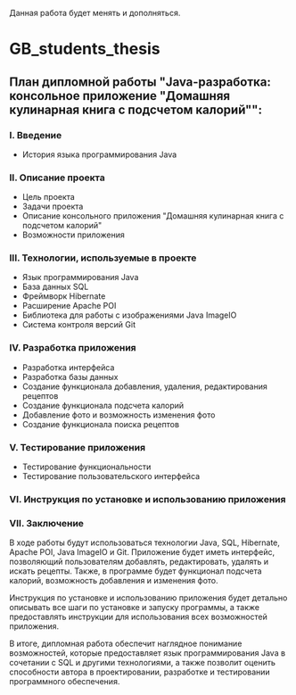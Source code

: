 Данная работа будет менять и дополняться.


# GB_students_thesis


## План дипломной работы "Java-разработка: консольное приложение "Домашняя кулинарная книга с подсчетом калорий"":

### I. Введение
- История языка программирования Java

### II. Описание проекта
- Цель проекта
- Задачи проекта
- Описание консольного приложения "Домашняя кулинарная книга с подсчетом калорий"
- Возможности приложения

### III. Технологии, используемые в проекте
- Язык программирования Java
- База данных SQL
- Фреймворк Hibernate
- Расширение Apache POI
- Библиотека для работы с изображениями Java ImageIO
- Система контроля версий Git

### IV. Разработка приложения
- Разработка интерфейса
- Разработка базы данных
- Создание функционала добавления, удаления, редактирования рецептов
- Создание функционала подсчета калорий
- Добавление фото и возможность изменения фото
- Создание функционала поиска рецептов

### V. Тестирование приложения
- Тестирование функциональности
- Тестирование пользовательского интерфейса

### VI. Инструкция по установке и использованию приложения

### VII. Заключение

В ходе работы будут использоваться технологии Java, SQL, Hibernate, Apache POI, Java ImageIO и Git. Приложение будет иметь интерфейс, позволяющий пользователям добавлять, редактировать, удалять и искать рецепты. Также, в программе будет функционал подсчета калорий, возможность добавления и изменения фото.

Инструкция по установке и использованию приложения будет детально описывать все шаги по установке и запуску программы, а также предоставлять инструкции для использования всех возможностей приложения.

В итоге, дипломная работа обеспечит наглядное понимание возможностей, которые предоставляет язык программирования Java в сочетании с SQL и другими технологиями, а также позволит оценить способности автора в проектировании, разработке и тестировании программного обеспечения.

